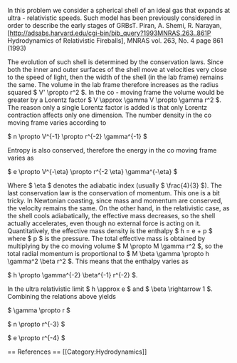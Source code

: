 In this problem we consider a spherical shell of an ideal gas that expands at ultra - relativistic speeds. Such model has been previously considered in order to describe the early stages of GRBs<ref>T. Piran, A. Shemi, R. Narayan, [http://adsabs.harvard.edu/cgi-bin/bib_query?1993MNRAS.263..861P Hydrodynamics of Relativistic Fireballs], MNRAS vol. 263, No. 4 page 861 (1993)</ref>

The evolution of such shell is determined by the conservation laws. Since both the inner and outer surfaces of the shell move at velocities very close to the speed of light, then the width of the shell (in the lab frame) remains the same. The volume in the lab frame therefore increases as the radius squared $ V' \propto r^2 $. In the co - moving frame the volume would be greater by a Lorentz factor $ V \approx \gamma V \propto \gamma r^2 $. The reason only a single Lorentz factor is added is that only Lorentz contraction affects only one dimension. The number density in the co moving frame varies according to

$ n \propto V^{-1} \propto r^{-2} \gamma^{-1} $

Entropy is also conserved, therefore the energy in the co moving frame varies as

$ e \propto V^{-\eta} \propto r^{-2 \eta} \gamma^{-\eta} $

Where $ \eta $ denotes the adiabatic index (usually  $ \frac{4}{3} $). The last conservation law is the conservation of momentum. This one is a bit tricky. In Newtonian coasting, since mass and momentum are conserved, the velocity remains the same. On the other hand, in the relativistic case, as the shell cools adiabatically, the effective mass decreases, so the shell actually accelerates, even though no external force is acting on it. Quantitatively, the effective mass density is the enthalpy $ h = e + p $ where $ p $ is the pressure. The total effective mass is obtained by multiplying by the co moving volume $ M \propto M \gamma r^2 $, so the total radial momentum is proportional to $ M \beta \gamma \propto h \gamma^2 \beta r^2 $. This means that the enthalpy varies as

$ h \propto \gamma^{-2} \beta^{-1} r^{-2} $. 

In the ultra relativistic limit $ h \approx e $ and $ \beta \rightarrow 1 $. Combining the relations above yields

$ \gamma \propto r $

$ n \propto r^{-3} $

$ e \propto r^{-4} $

== References ==
<references />
[[Category:Hydrodynamics]]